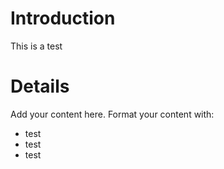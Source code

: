 # Introduction #

This is a test


# Details #

Add your content here.  Format your content with:
  * test
  * test
  * test